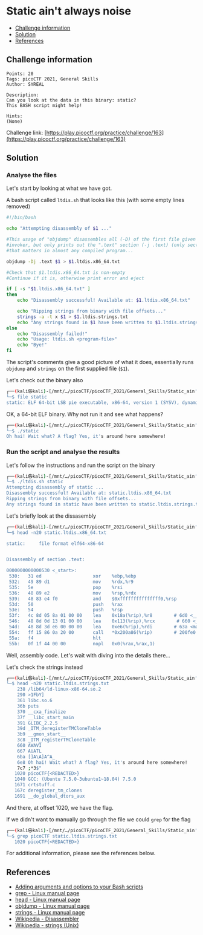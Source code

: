 # Static ain't always noise

- [Challenge information](#challenge-information)
- [Solution](#solution)
- [References](#references)

## Challenge information
```
Points: 20
Tags: picoCTF 2021, General Skills
Author: SYREAL
  
Description:
Can you look at the data in this binary: static? 
This BASH script might help!
 
Hints:
(None)
```
Challenge link: [https://play.picoctf.org/practice/challenge/163](https://play.picoctf.org/practice/challenge/163)

## Solution

### Analyse the files

Let's start by looking at what we have got.

A bash script called `ltdis.sh` that looks like this (with some empty lines removed)
```bash
#!/bin/bash

echo "Attempting disassembly of $1 ..."

#This usage of "objdump" disassembles all (-D) of the first file given by 
#invoker, but only prints out the ".text" section (-j .text) (only section
#that matters in almost any compiled program...

objdump -Dj .text $1 > $1.ltdis.x86_64.txt

#Check that $1.ltdis.x86_64.txt is non-empty
#Continue if it is, otherwise print error and eject

if [ -s "$1.ltdis.x86_64.txt" ]
then
	echo "Disassembly successful! Available at: $1.ltdis.x86_64.txt"

	echo "Ripping strings from binary with file offsets..."
	strings -a -t x $1 > $1.ltdis.strings.txt
	echo "Any strings found in $1 have been written to $1.ltdis.strings.txt with file offset"
else
	echo "Disassembly failed!"
	echo "Usage: ltdis.sh <program-file>"
	echo "Bye!"
fi
```

The script's comments give a good picture of what it does, essentially runs `objdump` and `strings` on the first supplied file (`$1`).

Let's check out the binary also
```bash
┌──(kali㉿kali)-[/mnt/…/picoCTF/picoCTF_2021/General_Skills/Static_ain't_always_noise]
└─$ file static                                   
static: ELF 64-bit LSB pie executable, x86-64, version 1 (SYSV), dynamically linked, interpreter /lib64/ld-linux-x86-64.so.2, for GNU/Linux 3.2.0, BuildID[sha1]=17ad46e6c58b7c40148a89923e314662595d101b, not stripped
```

OK, a 64-bit ELF binary. Why not run it and see what happens?
```bash
┌──(kali㉿kali)-[/mnt/…/picoCTF/picoCTF_2021/General_Skills/Static_ain't_always_noise]
└─$ ./static                                    
Oh hai! Wait what? A flag? Yes, it's around here somewhere!
```

### Run the script and analyse the results

Let's follow the instructions and run the script on the binary
```bash
┌──(kali㉿kali)-[/mnt/…/picoCTF/picoCTF_2021/General_Skills/Static_ain't_always_noise]
└─$ ./ltdis.sh static 
Attempting disassembly of static ...
Disassembly successful! Available at: static.ltdis.x86_64.txt
Ripping strings from binary with file offsets...
Any strings found in static have been written to static.ltdis.strings.txt with file offset
```

Let's briefly look at the dissasembly
```bash
┌──(kali㉿kali)-[/mnt/…/picoCTF/picoCTF_2021/General_Skills/Static_ain't_always_noise]
└─$ head -n20 static.ltdis.x86_64.txt

static:     file format elf64-x86-64


Disassembly of section .text:

0000000000000530 <_start>:
 530:   31 ed                   xor    %ebp,%ebp
 532:   49 89 d1                mov    %rdx,%r9
 535:   5e                      pop    %rsi
 536:   48 89 e2                mov    %rsp,%rdx
 539:   48 83 e4 f0             and    $0xfffffffffffffff0,%rsp
 53d:   50                      push   %rax
 53e:   54                      push   %rsp
 53f:   4c 8d 05 8a 01 00 00    lea    0x18a(%rip),%r8        # 6d0 <__libc_csu_fini>
 546:   48 8d 0d 13 01 00 00    lea    0x113(%rip),%rcx        # 660 <__libc_csu_init>
 54d:   48 8d 3d e6 00 00 00    lea    0xe6(%rip),%rdi        # 63a <main>
 554:   ff 15 86 0a 20 00       call   *0x200a86(%rip)        # 200fe0 <__libc_start_main@GLIBC_2.2.5>
 55a:   f4                      hlt
 55b:   0f 1f 44 00 00          nopl   0x0(%rax,%rax,1)
```

Well, assembly code. Let's wait with diving into the details there...

Let's check the strings instead
```bash
┌──(kali㉿kali)-[/mnt/…/picoCTF/picoCTF_2021/General_Skills/Static_ain't_always_noise]
└─$ head -n20 static.ltdis.strings.txt 
    238 /lib64/ld-linux-x86-64.so.2
    290 >1FbY]
    361 libc.so.6
    36b puts
    370 __cxa_finalize
    37f __libc_start_main
    391 GLIBC_2.2.5
    39d _ITM_deregisterTMCloneTable
    3b9 __gmon_start__
    3c8 _ITM_registerTMCloneTable
    660 AWAVI
    667 AUATL
    6ba []A\A]A^A_
    6e8 Oh hai! Wait what? A flag? Yes, it's around here somewhere!
    7c7 ;*3$"
   1020 picoCTF{<REDACTED>}
   1040 GCC: (Ubuntu 7.5.0-3ubuntu1~18.04) 7.5.0
   1671 crtstuff.c
   167c deregister_tm_clones
   1691 __do_global_dtors_aux
```

And there, at offset 1020, we have the flag.

If we didn't want to manually go through the file we could `grep` for the flag
```bash
┌──(kali㉿kali)-[/mnt/…/picoCTF/picoCTF_2021/General_Skills/Static_ain't_always_noise]
└─$ grep picoCTF static.ltdis.strings.txt 
   1020 picoCTF{<REDACTED>}
```

For additional information, please see the references below.

## References

- [Adding arguments and options to your Bash scripts](https://www.redhat.com/sysadmin/arguments-options-bash-scripts)
- [grep - Linux manual page](https://man7.org/linux/man-pages/man1/grep.1.html)
- [head - Linux manual page](https://man7.org/linux/man-pages/man1/head.1.html)
- [objdump - Linux manual page](https://man7.org/linux/man-pages/man1/objdump.1.html)
- [strings - Linux manual page](https://man7.org/linux/man-pages/man1/strings.1.html)
- [Wikipedia - Disassembler](https://en.wikipedia.org/wiki/Disassembler)
- [Wikipedia - strings (Unix)](https://en.wikipedia.org/wiki/Strings_(Unix))
